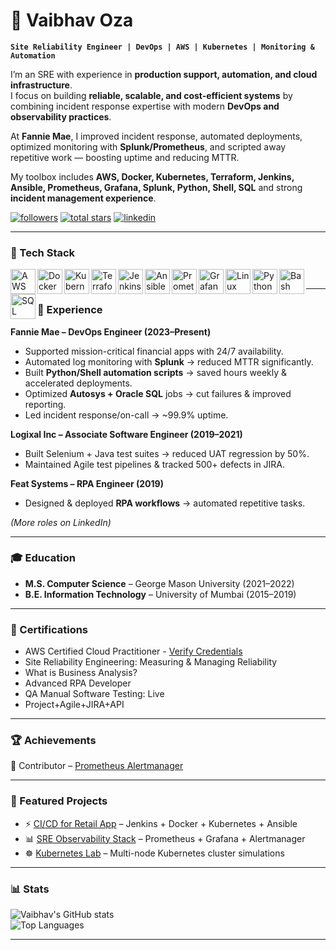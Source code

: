 # 🚀 Vaibhav Oza  

**`Site Reliability Engineer | DevOps | AWS | Kubernetes | Monitoring & Automation`**

I’m an SRE with experience in **production support, automation, and cloud infrastructure**.  
I focus on building **reliable, scalable, and cost-efficient systems** by combining incident response expertise with modern **DevOps and observability practices**.  

At **Fannie Mae**, I improved incident response, automated deployments, optimized monitoring with **Splunk/Prometheus**, and scripted away repetitive work — boosting uptime and reducing MTTR.  

My toolbox includes **AWS, Docker, Kubernetes, Terraform, Jenkins, Ansible, Prometheus, Grafana, Splunk, Python, Shell, SQL** and strong **incident management experience**.  

<p align="left">
   <a href="https://github.com/VaibhavOza1997?tab=followers">
      <img alt="followers" title="Follow me on GitHub" src="https://custom-icon-badges.demolab.com/github/followers/VaibhavOza1997?color=236ad3&labelColor=1155ba&style=for-the-badge&logo=person-add&label=Follow&logoColor=white"/></a>
   <a href="https://github.com/VaibhavOza1997?tab=repositories&sort=stargazers">
      <img alt="total stars" title="Total stars on GitHub" src="https://custom-icon-badges.demolab.com/github/stars/VaibhavOza1997?color=55960c&style=for-the-badge&labelColor=488207&logo=star"/></a>
   <a href="https://www.linkedin.com/in/vaibhavoza/">
      <img alt="linkedin" title="Connect with me on LinkedIn" src="https://custom-icon-badges.demolab.com/badge/-LinkedIn-blue?style=for-the-badge&logo=linkedin&logoColor=white"/></a>
</p>

---

### 🧰 Tech Stack

<img align="left" alt="AWS" width="40px" src="https://cdn.jsdelivr.net/gh/devicons/devicon/icons/amazonwebservices/amazonwebservices-original.svg"/>
<img align="left" alt="Docker" width="40px" src="https://cdn.jsdelivr.net/gh/devicons/devicon/icons/docker/docker-original.svg"/>
<img align="left" alt="Kubernetes" width="40px" src="https://cdn.jsdelivr.net/gh/devicons/devicon/icons/kubernetes/kubernetes-plain.svg"/>
<img align="left" alt="Terraform" width="40px" src="https://cdn.jsdelivr.net/gh/devicons/devicon/icons/terraform/terraform-original.svg"/>
<img align="left" alt="Jenkins" width="40px" src="https://cdn.jsdelivr.net/gh/devicons/devicon/icons/jenkins/jenkins-original.svg"/>
<img align="left" alt="Ansible" width="40px" src="https://cdn.jsdelivr.net/gh/devicons/devicon/icons/ansible/ansible-original.svg"/>
<img align="left" alt="Prometheus" width="40px" src="https://cdn.jsdelivr.net/gh/devicons/devicon/icons/prometheus/prometheus-original.svg"/>
<img align="left" alt="Grafana" width="40px" src="https://cdn.jsdelivr.net/gh/devicons/devicon/icons/grafana/grafana-original.svg"/>
<img align="left" alt="Linux" width="40px" src="https://cdn.jsdelivr.net/gh/devicons/devicon/icons/linux/linux-original.svg"/>
<img align="left" alt="Python" width="40px" src="https://cdn.jsdelivr.net/gh/devicons/devicon/icons/python/python-plain.svg"/>
<img align="left" alt="Bash" width="40px" src="https://cdn.jsdelivr.net/gh/devicons/devicon/icons/bash/bash-original.svg"/>
<img align="left" alt="SQL" width="40px" src="https://cdn.jsdelivr.net/gh/devicons/devicon/icons/mysql/mysql-original.svg"/>
<br/>

---

### 💼 Experience

**Fannie Mae – DevOps Engineer (2023–Present)**  
- Supported mission-critical financial apps with 24/7 availability.  
- Automated log monitoring with **Splunk** → reduced MTTR significantly.  
- Built **Python/Shell automation scripts** → saved hours weekly & accelerated deployments.  
- Optimized **Autosys + Oracle SQL** jobs → cut failures & improved reporting.  
- Led incident response/on-call → ~99.9% uptime.  

**Logixal Inc – Associate Software Engineer (2019–2021)**  
- Built Selenium + Java test suites → reduced UAT regression by 50%.  
- Maintained Agile test pipelines & tracked 500+ defects in JIRA.  

**Feat Systems – RPA Engineer (2019)**  
- Designed & deployed **RPA workflows** → automated repetitive tasks.  

*(More roles on LinkedIn)*  

---

### 🎓 Education

- **M.S. Computer Science** – George Mason University (2021–2022)  
- **B.E. Information Technology** – University of Mumbai (2015–2019)  

---

### 📜 Certifications

- AWS Certified Cloud Practitioner - [Verify Credentials](https://www.credly.com/badges/8496a63c-e81c-484d-a56d-451afc38289f/linked_in_profile)
- Site Reliability Engineering: Measuring & Managing Reliability  
- What is Business Analysis?  
- Advanced RPA Developer  
- QA Manual Software Testing: Live  
- Project+Agile+JIRA+API  

---

### 🏆 Achievements

🌟 Contributor – [Prometheus Alertmanager](https://github.com/prometheus/alertmanager)  

---

### 📂 Featured Projects

- ⚡ [CI/CD for Retail App](https://github.com/VaibhavOza1997/devops-project-1) – Jenkins + Docker + Kubernetes + Ansible  
- 📊 [SRE Observability Stack](https://github.com/VaibhavOza1997/sre-observability) – Prometheus + Grafana + Alertmanager  
- ☸️ [Kubernetes Lab](https://github.com/VaibhavOza1997/kubernetes-lab) – Multi-node Kubernetes cluster simulations  

---

### 📊 Stats

![Vaibhav's GitHub stats](https://github-readme-stats.vercel.app/api?username=VaibhavOza1997&show_icons=true&theme=gruvbox)  
![Top Languages](https://github-readme-stats.vercel.app/api/top-langs/?username=VaibhavOza1997&layout=compact&theme=gruvbox)

---
